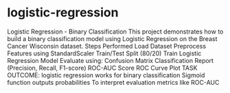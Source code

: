 # logistic-regression
Logistic Regression - Binary Classification
This project demonstrates how to build a binary classification model using Logistic Regression on the Breast Cancer Wisconsin dataset.
Steps Performed
Load Dataset
Preprocess Features using StandardScaler
Train/Test Split (80/20)
Train Logistic Regression Model
Evaluate using:
Confusion Matrix
Classification Report (Precision, Recall, F1-score)
ROC-AUC Score
ROC Curve Plot
TASK OUTCOME:
logistic regression works for binary classification
Sigmoid function outputs probabilities
To interpret evaluation metrics like ROC-AUC
